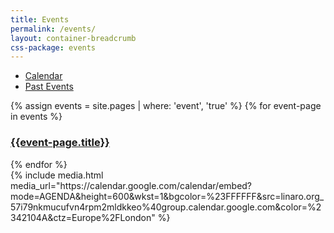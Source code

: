 ```yaml
---
title: Events
permalink: /events/
layout: container-breadcrumb
css-package: events
---
```

<ul class="nav nav-tabs" role="tablist" id="tabbed_nav">
 <li role="presentation">
    <a href="/latest/events/">
        Calendar
    </a>
  </li>
  <li role="presentation" class="active">
    <a href="/events/">
        Past Events
    </a>
  </li>
</ul>
<div class="tab-content" id="tabbed_nav_content"><!--Start Tab Content-->
<div role="tabpanel" class="tab-pane active" id="events">
{% assign events = site.pages | where: 'event', 'true' %}
{% for event-page in events %}
<div class="col-sm-4">
    <a href="{{event-page.url}}">
        <div class="event-block">
            <div class="event-image" style="background-image: url('{{event-page.image.path}}')"></div>
            <div class="event-title">
                <h3>{{event-page.title}}</h3>
            </div>
        </div>
    </a>
</div>
{% endfor %}
</div>
<div role="tabpanel" class="tab-pane" id="calendar">
{% include media.html media_url="https://calendar.google.com/calendar/embed?mode=AGENDA&amp;height=600&amp;wkst=1&amp;bgcolor=%23FFFFFF&amp;src=linaro.org_57i79nkmucufvn4rpm2mldkkeo%40group.calendar.google.com&amp;color=%2342104A&amp;ctz=Europe%2FLondon" %}
</div>
</div>